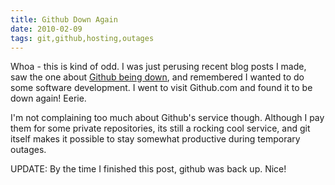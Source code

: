 ```yaml
---
title: Github Down Again 
date: 2010-02-09
tags: git,github,hosting,outages
---
```

Whoa - this is kind of odd. I was just perusing recent blog posts I made, saw the one about [Github being down](http://www.docunext.com/blog/2010/02/github-down.html), and remembered I wanted to do some software development. I went to visit Github.com and found it to be down again! Eerie.

I'm not complaining too much about Github's service though. Although I pay them for some private repositories, its still a rocking cool service, and git itself makes it possible to stay somewhat productive during temporary outages.

UPDATE: By the time I finished this post, github was back up. Nice!

